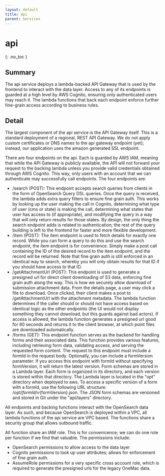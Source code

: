 ```yaml
---
layout: default
title: api
parent: Services
---
```


# api
{: .no_toc }

## Summary

The api service deploys a lambda-backed API Gateway that is used by the frontend to interact with the data layer.  Access to any of its endpoints is guarded at a high level by AWS Cognito, ensuring only authenticated users may reach it.  The lambda functions that back each endpoint enforce further fine-grain access according to business rules.


## Detail

The largest component of the api service is the API Gateway itself.  This is a standard deployment of a regional, REST API Gateway.  We do not apply custom certificates or DNS names to the api gateway endpoint (yet); instead, our application uses the amazon generated SSL endpoint.  

There are four endpoints on the api.  Each is guarded by AWS IAM, meaning that while the API Gateway is publicly available, the API will not forward your request to the backing lambda unless you provide valid credentials obtained through AWS Cognito.  This way, only users with an account that we can authenticate may successfully call endpoints.  The four endpoints are:
- /search (POST):  This endpoint accepts search queries from clients in the form of OpenSearch Query DSL queries.  Once the query is received, the lambda adds extra query filters to ensure fine grain auth.  This works by looking up the user making the call in Cognito, determining what type of user (cms or state) is making the call, determining what states that user has access to (if appropriate), and modifying the query in a way that will only return results for those states.  By design, the only thing the search endpoint adds is related to authentication; the rest of the query building is left to the frontend for faster and more flexible development.
- /item (POST):  The item endpoint is used to fetch details for exactly one record.  While you can form a query to do this and use the search endpoint, the item endpoint is for convenience.  Simply make a post call containing the ID of the desired record to the item endpoint, and the record will be returned.  Note that fine grain auth is still enforced in an identical way to search, whereby you will only obtain results for that ID if you should have access to that ID.
- /getAttachmentUrl (POST):  This endpoint is used to generate a presigned url for direct client downloading of S3 data, enforcing fine grain auth along the way.  This is how we securely allow download of submission attachment data.  From the details page, a user may click a file to download.  Once clicked, their client makes a post to /getAttachmentUrl with the attachment metadata.  The lambda function determines if the caller should or should not have access based on identical logic as the other endpoints (the UI would not display something they cannot download, but this guards against bad actors).  If access is allowed, the lambda function generates a presigned url good for 60 seconds and returns it to the client browser, at which point files are downloaded automatically.
- /forms (GET):  This endpoint function serves as the backend for handling forms and their associated data. This function provides various features, including retrieving form data, validating access, and serving the requested form content. The request to this endpoint must include a formId in the request body. Optionally, you can include a formVersion parameter. If you access this endpoint with formId without specifying formVersion, it will return the latest version. Form schemas are stored in a Lambda layer. Each form is organized in its directory, and each version is stored within that directory. The Lambda layer is located in the "opt" directory when deployed to aws. To access a specific version of a form with a formId, use the following URL structure: /opt/${formId}/v${formVersion}.json. The JSON form schemas are versioned and stored in Git under the "api/layers" directory.

All endpoints and backing functions interact with the OpenSearch data layer.  As such, and because OpenSearch is deployed within a VPC, all lambda functions of the api service are VPC based.  The functions share a security group that allows outbound traffic.  

All function share an IAM role.  This is for convenicence; we can do one role per function if we find that valuable.  The permissions include:
- OpenSearch permissions to allow access to the data layer
- Cognito permissions to look up user attributes; allows for enforcement of fine grain auth.
- AssumeRole permissions for a very specific cross account role, which is required to generate the presigned urls for the legacy OneMac data.

